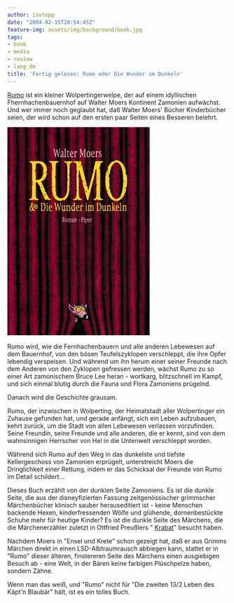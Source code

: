 ```yaml
---
author: isotopp
date: "2004-02-15T20:54:45Z"
feature-img: assets/img/background/book.jpg
tags:
- book
- media
- review
- lang_de
title: 'Fertig gelesen: Rumo oder Die Wunder im Dunkeln'
---
```

[Rumo](http://www.amazon.de/exec/obidos/ASIN/3492045480/kristiankohntopp) ist ein kleiner Wolpertingerwelpe, der auf einem idyllischen Fhernhachenbauernhof auf Walter Moers Kontinent Zamonien aufwächst. Und wer immer noch geglaubt hat, daß Walter Moers' Bücher Kinderbücher seien, der wird schon auf den ersten paar Seiten eines Besseren belehrt.

![](/uploads/2004/02/rumo.jpg)

Rumo wird, wie die Fernhachenbauern und alle anderen Lebewesen auf dem Bauernhof, von den bösen Teufelszyklopen verschleppt, die ihre Opfer lebendig verspeisen. Und während um ihn herum einer seiner Freunde nach dem Anderen von den Zyklopen gefressen werden, wächst Rumo zu so einer Art zamonischem Bruce Lee heran - wortkarg, blitzschnell im Kampf, und sich einmal blutig durch die Fauna und Flora Zamoniens prügelnd.

Danach wird die Geschichte grausam. 

Rumo, der inzwischen in Wolperting, der Heimatstadt aller Wolpertinger ein Zuhause gefunden hat, und gerade anfängt, sich ein Leben aufzubauen, kehrt zurück, um die Stadt von allen Lebewesen verlassen vorzufinden. Seine Freundin, seine Freunde und alle anderen, die er kennt, sind von dem wahnsinnigen Herrscher von Hel in die Untenwelt verschleppt worden.

Während sich Rumo auf den Weg in das dunkelste und tiefste Kellergeschoss von Zamonien erprügelt, unterstreicht Moers die Dringlichkeit einer Rettung, indem er das Schicksal der Freunde von Rumo im Detail schildert...

Dieses Buch erzählt von der dunklen Seite Zamoniens. Es ist die dunkle Seite, die aus der disneyfizierten Fassung zeitgenössischer grimmscher Märchenbücher klinisch sauber herauseditiert ist - keine Menschen backende Hexen, kinderfressenden Wölfe und glühende, dornenbestückte Schuhe mehr für heutige Kinder? Es ist die dunkle Seite des Märchens, die die Märchenerzähler zuletzt in Ottfried Preußlers "
[Krabat](https://www.amazon.de/Krabat-Roman-Otfried-Preußler-ebook/dp/B00873GRY0)" besucht haben.

Nachdem Moers in "Ensel und Krete" schon gezeigt hat, daß er aus Grimms Märchen direkt in einen LSD-Albtraumrausch abbiegen kann, stattet er in "Rumo" dieser älteren, finstereren Seite des Märchens einen ausgiebigen Besuch ab - eine Welt, in der Bären keine farbigen Plüschpelze haben, sondern Zähne.

Wenn man das weiß, und "Rumo" nicht für "Die zweiten 13/2 Leben des Käpt'n Blaubär" hält, ist es ein tolles Buch.

